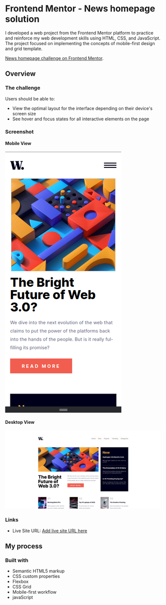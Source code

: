 # **Frontend Mentor - News homepage solution**

I developed a web project from the Frontend Mentor platform to practice and reinforce my web development skills using HTML, CSS, and JavaScript. The project focused on implementing the concepts of mobile-first design and grid template.

 [News homepage challenge on Frontend Mentor](https://www.frontendmentor.io/challenges/news-homepage-H6SWTa1MFl). 

## **Overview**

### **The challenge**

Users should be able to:

- View the optimal layout for the interface depending on their device's screen size
- See hover and focus states for all interactive elements on the page

### **Screenshot**

#### **Mobile View**
![](./assets/images/screenshot-mobile.png)

#### **Desktop View**
![](./assets/images/screenshot-desktop.png) 


### **Links**

- Live Site URL: [Add live site URL here](https://pipetoroc.github.io/news-homepage)

## **My process**

### **Built with**

- Semantic HTML5 markup
- CSS custom properties
- Flexbox
- CSS Grid
- Mobile-first workflow
- javaScript

